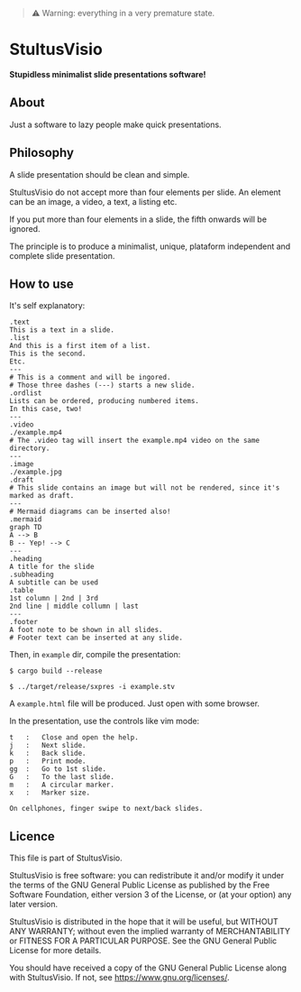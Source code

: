 > ⚠️ Warning: everything in a very premature state.

# StultusVisio
**Stupidless minimalist slide presentations software!**
## About
Just a software to lazy people make quick presentations.
## Philosophy
A slide presentation should be clean and simple.

StultusVisio do not accept more than four elements per slide. An element can be an image, a video, a text, a listing etc.

If you put more than four elements in a slide, the fifth onwards will be ignored.

The principle is to produce a minimalist, unique, plataform independent and complete slide presentation.

## How to use
It's self explanatory:

```
.text
This is a text in a slide.
.list 
And this is a first item of a list.
This is the second.
Etc.
---
# This is a comment and will be ingored.
# Those three dashes (---) starts a new slide.
.ordlist 
Lists can be ordered, producing numbered items.
In this case, two!
---
.video
./example.mp4
# The .video tag will insert the example.mp4 video on the same directory.
---
.image
./example.jpg
.draft
# This slide contains an image but will not be rendered, since it's marked as draft.
---
# Mermaid diagrams can be inserted also!
.mermaid
graph TD
A --> B
B -- Yep! --> C
---
.heading 
A title for the slide
.subheading 
A subtitle can be used
.table 
1st column | 2nd | 3rd 
2nd line | middle collumn | last
---
.footer 
A foot note to be shown in all slides.
# Footer text can be inserted at any slide.
``` 

Then, in `example` dir, compile the presentation:

```
$ cargo build --release

$ ../target/release/sxpres -i example.stv
```

A `example.html` file will be produced. Just open with some browser.

In the presentation, use the controls like vim mode:

```
t   :   Close and open the help.
j   :   Next slide.
k   :   Back slide.
p   :   Print mode. 
gg  :   Go to 1st slide.
G   :   To the last slide.
m   :   A circular marker.
x   :   Marker size.

On cellphones, finger swipe to next/back slides.
```

## Licence

This file is part of StultusVisio.

StultusVisio is free software: you can redistribute it and/or modify
it under the terms of the GNU General Public License as published by
the Free Software Foundation, either version 3 of the License, or
(at your option) any later version.

StultusVisio is distributed in the hope that it will be useful,
but WITHOUT ANY WARRANTY; without even the implied warranty of
MERCHANTABILITY or FITNESS FOR A PARTICULAR PURPOSE.  See the
GNU General Public License for more details.

You should have received a copy of the GNU General Public License
along with StultusVisio.  If not, see <https://www.gnu.org/licenses/>.

